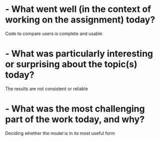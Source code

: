 # - What went well (in the context of working on the assignment) today?
Code to compare users is complete and usable
# - What was particularly interesting or surprising about the topic(s) today?
The results are not consistent or reliable
# - What was the most challenging part of the work today, and why?
Deciding whether the model is in its most useful form